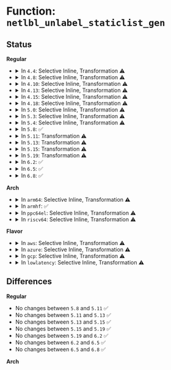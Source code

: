 # Function: <code>netlbl_unlabel_staticlist_gen</code>

## Status
<b>Regular</b>
<ul>
<li>
<details>
<summary>In <code>4.4</code>: Selective Inline, Transformation ⚠️</summary>

**Collision:** Unique Static

**Inline:** Selective

**Transformation:** True

**Instances:**

```
In net/netlabel/netlabel_unlabeled.c (ffffffff8180e790)
Location: net/netlabel/netlabel_unlabeled.c:1083
Inline: True
Direct callers:
  - net/netlabel/netlabel_unlabeled.c:netlbl_unlabel_staticlistdef
  - net/netlabel/netlabel_unlabeled.c:netlbl_unlabel_staticlistdef
  - net/netlabel/netlabel_unlabeled.c:netlbl_unlabel_staticlist
  - net/netlabel/netlabel_unlabeled.c:netlbl_unlabel_staticlist
```
**Symbols:**

```
ffffffff8180e790-ffffffff8180e9d6: netlbl_unlabel_staticlist_gen.isra.7 (STB_LOCAL)
```
</details>
</li>
<li>
<details>
<summary>In <code>4.8</code>: Selective Inline, Transformation ⚠️</summary>

**Collision:** Unique Static

**Inline:** Selective

**Transformation:** True

**Instances:**

```
In net/netlabel/netlabel_unlabeled.c (ffffffff81880e20)
Location: net/netlabel/netlabel_unlabeled.c:1083
Inline: True
Direct callers:
  - net/netlabel/netlabel_unlabeled.c:netlbl_unlabel_staticlistdef
  - net/netlabel/netlabel_unlabeled.c:netlbl_unlabel_staticlistdef
  - net/netlabel/netlabel_unlabeled.c:netlbl_unlabel_staticlist
  - net/netlabel/netlabel_unlabeled.c:netlbl_unlabel_staticlist
```
**Symbols:**

```
ffffffff81880e20-ffffffff8188105c: netlbl_unlabel_staticlist_gen.isra.7 (STB_LOCAL)
```
</details>
</li>
<li>
<details>
<summary>In <code>4.10</code>: Selective Inline, Transformation ⚠️</summary>

**Collision:** Unique Static

**Inline:** Selective

**Transformation:** True

**Instances:**

```
In net/netlabel/netlabel_unlabeled.c (ffffffff818b56d0)
Location: net/netlabel/netlabel_unlabeled.c:1077
Inline: True
Direct callers:
  - net/netlabel/netlabel_unlabeled.c:netlbl_unlabel_staticlistdef
  - net/netlabel/netlabel_unlabeled.c:netlbl_unlabel_staticlistdef
  - net/netlabel/netlabel_unlabeled.c:netlbl_unlabel_staticlist
  - net/netlabel/netlabel_unlabeled.c:netlbl_unlabel_staticlist
```
**Symbols:**

```
ffffffff818b56d0-ffffffff818b590c: netlbl_unlabel_staticlist_gen.isra.9 (STB_LOCAL)
```
</details>
</li>
<li>
<details>
<summary>In <code>4.13</code>: Selective Inline, Transformation ⚠️</summary>

**Collision:** Unique Static

**Inline:** Selective

**Transformation:** True

**Instances:**

```
In net/netlabel/netlabel_unlabeled.c (ffffffff818dc000)
Location: net/netlabel/netlabel_unlabeled.c:1077
Inline: True
Direct callers:
  - net/netlabel/netlabel_unlabeled.c:netlbl_unlabel_staticlistdef
  - net/netlabel/netlabel_unlabeled.c:netlbl_unlabel_staticlistdef
  - net/netlabel/netlabel_unlabeled.c:netlbl_unlabel_staticlist
  - net/netlabel/netlabel_unlabeled.c:netlbl_unlabel_staticlist
```
**Symbols:**

```
ffffffff818dc000-ffffffff818dc21f: netlbl_unlabel_staticlist_gen.isra.9 (STB_LOCAL)
```
</details>
</li>
<li>
<details>
<summary>In <code>4.15</code>: Selective Inline, Transformation ⚠️</summary>

**Collision:** Unique Static

**Inline:** Selective

**Transformation:** True

**Instances:**

```
In net/netlabel/netlabel_unlabeled.c (ffffffff81961be0)
Location: net/netlabel/netlabel_unlabeled.c:1077
Inline: True
Direct callers:
  - net/netlabel/netlabel_unlabeled.c:netlbl_unlabel_staticlistdef
  - net/netlabel/netlabel_unlabeled.c:netlbl_unlabel_staticlistdef
  - net/netlabel/netlabel_unlabeled.c:netlbl_unlabel_staticlist
  - net/netlabel/netlabel_unlabeled.c:netlbl_unlabel_staticlist
```
**Symbols:**

```
ffffffff81961be0-ffffffff81961e04: netlbl_unlabel_staticlist_gen.isra.10 (STB_LOCAL)
```
</details>
</li>
<li>
<details>
<summary>In <code>4.18</code>: Selective Inline, Transformation ⚠️</summary>

**Collision:** Unique Static

**Inline:** Selective

**Transformation:** True

**Instances:**

```
In net/netlabel/netlabel_unlabeled.c (ffffffff819bb380)
Location: net/netlabel/netlabel_unlabeled.c:1077
Inline: True
Direct callers:
  - net/netlabel/netlabel_unlabeled.c:netlbl_unlabel_staticlistdef
  - net/netlabel/netlabel_unlabeled.c:netlbl_unlabel_staticlistdef
  - net/netlabel/netlabel_unlabeled.c:netlbl_unlabel_staticlist
  - net/netlabel/netlabel_unlabeled.c:netlbl_unlabel_staticlist
```
**Symbols:**

```
ffffffff819bb380-ffffffff819bb5c3: netlbl_unlabel_staticlist_gen.isra.16 (STB_LOCAL)
```
</details>
</li>
<li>
<details>
<summary>In <code>5.0</code>: Selective Inline, Transformation ⚠️</summary>

**Collision:** Unique Static

**Inline:** Selective

**Transformation:** True

**Instances:**

```
In net/netlabel/netlabel_unlabeled.c (ffffffff819f2600)
Location: net/netlabel/netlabel_unlabeled.c:1078
Inline: True
Direct callers:
  - net/netlabel/netlabel_unlabeled.c:netlbl_unlabel_staticlistdef
  - net/netlabel/netlabel_unlabeled.c:netlbl_unlabel_staticlistdef
  - net/netlabel/netlabel_unlabeled.c:netlbl_unlabel_staticlist
  - net/netlabel/netlabel_unlabeled.c:netlbl_unlabel_staticlist
```
**Symbols:**

```
ffffffff819f2600-ffffffff819f2843: netlbl_unlabel_staticlist_gen.isra.16 (STB_LOCAL)
```
</details>
</li>
<li>
<details>
<summary>In <code>5.3</code>: Selective Inline, Transformation ⚠️</summary>

**Collision:** Unique Static

**Inline:** Selective

**Transformation:** True

**Instances:**

```
In net/netlabel/netlabel_unlabeled.c (0)
Location: net/netlabel/netlabel_unlabeled.c:1064
Inline: True
Direct callers:
  - net/netlabel/netlabel_unlabeled.c:netlbl_unlabel_staticlistdef
  - net/netlabel/netlabel_unlabeled.c:netlbl_unlabel_staticlistdef
  - net/netlabel/netlabel_unlabeled.c:netlbl_unlabel_staticlist
  - net/netlabel/netlabel_unlabeled.c:netlbl_unlabel_staticlist
```
**Symbols:**

```
ffffffff81a61940-ffffffff81a61b7d: netlbl_unlabel_staticlist_gen.isra.0 (STB_LOCAL)
ffffffff81a62f7b-ffffffff81a62f9e: netlbl_unlabel_staticlist_gen.isra.0.cold (STB_LOCAL)
```
</details>
</li>
<li>
<details>
<summary>In <code>5.4</code>: Selective Inline, Transformation ⚠️</summary>

**Collision:** Unique Static

**Inline:** Selective

**Transformation:** True

**Instances:**

```
In net/netlabel/netlabel_unlabeled.c (ffffffff81a98510)
Location: net/netlabel/netlabel_unlabeled.c:1064
Inline: True
Direct callers:
  - net/netlabel/netlabel_unlabeled.c:netlbl_unlabel_staticlistdef
  - net/netlabel/netlabel_unlabeled.c:netlbl_unlabel_staticlistdef
  - net/netlabel/netlabel_unlabeled.c:netlbl_unlabel_staticlist
  - net/netlabel/netlabel_unlabeled.c:netlbl_unlabel_staticlist
```
**Symbols:**

```
ffffffff81a98510-ffffffff81a98758: netlbl_unlabel_staticlist_gen.isra.0 (STB_LOCAL)
```
</details>
</li>
<li>
<details>
<summary>In <code>5.8</code>: ✅</summary>

```c
int netlbl_unlabel_staticlist_gen(u32 cmd, const struct netlbl_unlhsh_iface *iface, const struct netlbl_unlhsh_addr4 *addr4, const struct netlbl_unlhsh_addr6 *addr6, void *arg);
```

**Collision:** Unique Static

**Inline:** No

**Transformation:** False

**Instances:**

```
In net/netlabel/netlabel_unlabeled.c (ffffffff81b93c40)
Location: net/netlabel/netlabel_unlabeled.c:1062
Inline: False
Direct callers:
  - net/netlabel/netlabel_unlabeled.c:netlbl_unlabel_staticlistdef
  - net/netlabel/netlabel_unlabeled.c:netlbl_unlabel_staticlistdef
  - net/netlabel/netlabel_unlabeled.c:netlbl_unlabel_staticlist
  - net/netlabel/netlabel_unlabeled.c:netlbl_unlabel_staticlist
```
**Symbols:**

```
ffffffff81b93c40-ffffffff81b93e71: netlbl_unlabel_staticlist_gen (STB_LOCAL)
```
</details>
</li>
<li>
<details>
<summary>In <code>5.11</code>: Transformation ⚠️</summary>

```c
int netlbl_unlabel_staticlist_gen(u32 cmd, const struct netlbl_unlhsh_iface *iface, const struct netlbl_unlhsh_addr4 *addr4, const struct netlbl_unlhsh_addr6 *addr6, void *arg);
```

**Collision:** Unique Static

**Inline:** No

**Transformation:** True

**Instances:**

```
In net/netlabel/netlabel_unlabeled.c (0)
Location: net/netlabel/netlabel_unlabeled.c:1062
Inline: False
Direct callers:
  - net/netlabel/netlabel_unlabeled.c:netlbl_unlabel_staticlistdef
  - net/netlabel/netlabel_unlabeled.c:netlbl_unlabel_staticlistdef
  - net/netlabel/netlabel_unlabeled.c:netlbl_unlabel_staticlist
  - net/netlabel/netlabel_unlabeled.c:netlbl_unlabel_staticlist
```
**Symbols:**

```
ffffffff81ba3880-ffffffff81ba3ade: netlbl_unlabel_staticlist_gen (STB_LOCAL)
ffffffff81c33350-ffffffff81c33368: netlbl_unlabel_staticlist_gen.cold (STB_LOCAL)
```
</details>
</li>
<li>
<details>
<summary>In <code>5.13</code>: Transformation ⚠️</summary>

```c
int netlbl_unlabel_staticlist_gen(u32 cmd, const struct netlbl_unlhsh_iface *iface, const struct netlbl_unlhsh_addr4 *addr4, const struct netlbl_unlhsh_addr6 *addr6, void *arg);
```

**Collision:** Unique Static

**Inline:** No

**Transformation:** True

**Instances:**

```
In net/netlabel/netlabel_unlabeled.c (0)
Location: net/netlabel/netlabel_unlabeled.c:1062
Inline: False
Direct callers:
  - net/netlabel/netlabel_unlabeled.c:netlbl_unlabel_staticlistdef
  - net/netlabel/netlabel_unlabeled.c:netlbl_unlabel_staticlistdef
  - net/netlabel/netlabel_unlabeled.c:netlbl_unlabel_staticlist
  - net/netlabel/netlabel_unlabeled.c:netlbl_unlabel_staticlist
```
**Symbols:**

```
ffffffff81b929a0-ffffffff81b92bfd: netlbl_unlabel_staticlist_gen (STB_LOCAL)
ffffffff81c25675-ffffffff81c2568d: netlbl_unlabel_staticlist_gen.cold (STB_LOCAL)
```
</details>
</li>
<li>
<details>
<summary>In <code>5.15</code>: Transformation ⚠️</summary>

```c
int netlbl_unlabel_staticlist_gen(u32 cmd, const struct netlbl_unlhsh_iface *iface, const struct netlbl_unlhsh_addr4 *addr4, const struct netlbl_unlhsh_addr6 *addr6, void *arg);
```

**Collision:** Unique Static

**Inline:** No

**Transformation:** True

**Instances:**

```
In net/netlabel/netlabel_unlabeled.c (0)
Location: net/netlabel/netlabel_unlabeled.c:1060
Inline: False
Direct callers:
  - net/netlabel/netlabel_unlabeled.c:netlbl_unlabel_staticlistdef
  - net/netlabel/netlabel_unlabeled.c:netlbl_unlabel_staticlistdef
  - net/netlabel/netlabel_unlabeled.c:netlbl_unlabel_staticlist
  - net/netlabel/netlabel_unlabeled.c:netlbl_unlabel_staticlist
```
**Symbols:**

```
ffffffff81c5f140-ffffffff81c5f39d: netlbl_unlabel_staticlist_gen (STB_LOCAL)
ffffffff81d41bb6-ffffffff81d41bce: netlbl_unlabel_staticlist_gen.cold (STB_LOCAL)
```
</details>
</li>
<li>
<details>
<summary>In <code>5.19</code>: Transformation ⚠️</summary>

```c
int netlbl_unlabel_staticlist_gen(u32 cmd, const struct netlbl_unlhsh_iface *iface, const struct netlbl_unlhsh_addr4 *addr4, const struct netlbl_unlhsh_addr6 *addr6, void *arg);
```

**Collision:** Unique Static

**Inline:** No

**Transformation:** True

**Instances:**

```
In net/netlabel/netlabel_unlabeled.c (0)
Location: net/netlabel/netlabel_unlabeled.c:1060
Inline: False
Direct callers:
  - net/netlabel/netlabel_unlabeled.c:netlbl_unlabel_staticlistdef
  - net/netlabel/netlabel_unlabeled.c:netlbl_unlabel_staticlistdef
  - net/netlabel/netlabel_unlabeled.c:netlbl_unlabel_staticlist
  - net/netlabel/netlabel_unlabeled.c:netlbl_unlabel_staticlist
```
**Symbols:**

```
ffffffff81e01500-ffffffff81e0176f: netlbl_unlabel_staticlist_gen (STB_LOCAL)
ffffffff81f0e4e2-ffffffff81f0e4fa: netlbl_unlabel_staticlist_gen.cold (STB_LOCAL)
```
</details>
</li>
<li>
<details>
<summary>In <code>6.2</code>: ✅</summary>

```c
int netlbl_unlabel_staticlist_gen(u32 cmd, const struct netlbl_unlhsh_iface *iface, const struct netlbl_unlhsh_addr4 *addr4, const struct netlbl_unlhsh_addr6 *addr6, void *arg);
```

**Collision:** Unique Static

**Inline:** No

**Transformation:** False

**Instances:**

```
In net/netlabel/netlabel_unlabeled.c (ffffffff81fd6360)
Location: net/netlabel/netlabel_unlabeled.c:1060
Inline: False
Direct callers:
  - net/netlabel/netlabel_unlabeled.c:netlbl_unlabel_staticlistdef
  - net/netlabel/netlabel_unlabeled.c:netlbl_unlabel_staticlistdef
  - net/netlabel/netlabel_unlabeled.c:netlbl_unlabel_staticlist
  - net/netlabel/netlabel_unlabeled.c:netlbl_unlabel_staticlist
```
**Symbols:**

```
ffffffff81fd6360-ffffffff81fd65e7: netlbl_unlabel_staticlist_gen (STB_LOCAL)
```
</details>
</li>
<li>
<details>
<summary>In <code>6.5</code>: ✅</summary>

```c
int netlbl_unlabel_staticlist_gen(u32 cmd, const struct netlbl_unlhsh_iface *iface, const struct netlbl_unlhsh_addr4 *addr4, const struct netlbl_unlhsh_addr6 *addr6, void *arg);
```

**Collision:** Unique Static

**Inline:** No

**Transformation:** False

**Instances:**

```
In net/netlabel/netlabel_unlabeled.c (ffffffff82052020)
Location: net/netlabel/netlabel_unlabeled.c:1060
Inline: False
Direct callers:
  - net/netlabel/netlabel_unlabeled.c:netlbl_unlabel_staticlistdef
  - net/netlabel/netlabel_unlabeled.c:netlbl_unlabel_staticlistdef
  - net/netlabel/netlabel_unlabeled.c:netlbl_unlabel_staticlist
  - net/netlabel/netlabel_unlabeled.c:netlbl_unlabel_staticlist
```
**Symbols:**

```
ffffffff82052020-ffffffff820522a7: netlbl_unlabel_staticlist_gen (STB_LOCAL)
```
</details>
</li>
<li>
<details>
<summary>In <code>6.8</code>: ✅</summary>

```c
int netlbl_unlabel_staticlist_gen(u32 cmd, const struct netlbl_unlhsh_iface *iface, const struct netlbl_unlhsh_addr4 *addr4, const struct netlbl_unlhsh_addr6 *addr6, void *arg);
```

**Collision:** Unique Static

**Inline:** No

**Transformation:** False

**Instances:**

```
In net/netlabel/netlabel_unlabeled.c (ffffffff82124800)
Location: net/netlabel/netlabel_unlabeled.c:1056
Inline: False
Direct callers:
  - net/netlabel/netlabel_unlabeled.c:netlbl_unlabel_staticlistdef
  - net/netlabel/netlabel_unlabeled.c:netlbl_unlabel_staticlistdef
  - net/netlabel/netlabel_unlabeled.c:netlbl_unlabel_staticlist
  - net/netlabel/netlabel_unlabeled.c:netlbl_unlabel_staticlist
```
**Symbols:**

```
ffffffff82124800-ffffffff82124a94: netlbl_unlabel_staticlist_gen (STB_LOCAL)
```
</details>
</li>
</ul>
<b>Arch</b>
<ul>
<li>
<details>
<summary>In <code>arm64</code>: Selective Inline, Transformation ⚠️</summary>

**Collision:** Unique Static

**Inline:** Selective

**Transformation:** True

**Instances:**

```
In net/netlabel/netlabel_unlabeled.c (ffff800010d67cb8)
Location: net/netlabel/netlabel_unlabeled.c:1064
Inline: True
Direct callers:
  - net/netlabel/netlabel_unlabeled.c:netlbl_unlabel_staticlistdef
  - net/netlabel/netlabel_unlabeled.c:netlbl_unlabel_staticlistdef
  - net/netlabel/netlabel_unlabeled.c:netlbl_unlabel_staticlist
  - net/netlabel/netlabel_unlabeled.c:netlbl_unlabel_staticlist
```
**Symbols:**

```
ffff800010d67cb8-ffff800010d67f08: netlbl_unlabel_staticlist_gen.isra.0 (STB_LOCAL)
```
</details>
</li>
<li>
<details>
<summary>In <code>armhf</code>: ✅</summary>

```c
int netlbl_unlabel_staticlist_gen(u32 cmd, const struct netlbl_unlhsh_iface *iface, const struct netlbl_unlhsh_addr4 *addr4, const struct netlbl_unlhsh_addr6 *addr6, void *arg);
```

**Collision:** Unique Static

**Inline:** No

**Transformation:** False

**Instances:**

```
In net/netlabel/netlabel_unlabeled.c (c0e6641c)
Location: net/netlabel/netlabel_unlabeled.c:1064
Inline: False
Direct callers:
  - net/netlabel/netlabel_unlabeled.c:netlbl_unlabel_staticlistdef
  - net/netlabel/netlabel_unlabeled.c:netlbl_unlabel_staticlistdef
  - net/netlabel/netlabel_unlabeled.c:netlbl_unlabel_staticlist
  - net/netlabel/netlabel_unlabeled.c:netlbl_unlabel_staticlist
```
**Symbols:**

```
c0e6641c-c0e66664: netlbl_unlabel_staticlist_gen (STB_LOCAL)
```
</details>
</li>
<li>
<details>
<summary>In <code>ppc64el</code>: Selective Inline, Transformation ⚠️</summary>

**Collision:** Unique Static

**Inline:** Selective

**Transformation:** True

**Instances:**

```
In net/netlabel/netlabel_unlabeled.c (c000000000ea45c0)
Location: net/netlabel/netlabel_unlabeled.c:1064
Inline: True
Direct callers:
  - net/netlabel/netlabel_unlabeled.c:netlbl_unlabel_staticlistdef
  - net/netlabel/netlabel_unlabeled.c:netlbl_unlabel_staticlistdef
  - net/netlabel/netlabel_unlabeled.c:netlbl_unlabel_staticlist
  - net/netlabel/netlabel_unlabeled.c:netlbl_unlabel_staticlist
```
**Symbols:**

```
c000000000ea45c0-c000000000ea48cc: netlbl_unlabel_staticlist_gen.isra.0 (STB_LOCAL)
```
</details>
</li>
<li>
<details>
<summary>In <code>riscv64</code>: Selective Inline, Transformation ⚠️</summary>

**Collision:** Unique Static

**Inline:** Selective

**Transformation:** True

**Instances:**

```
In net/netlabel/netlabel_unlabeled.c (ffffffe00089b1a4)
Location: net/netlabel/netlabel_unlabeled.c:1064
Inline: True
Direct callers:
  - net/netlabel/netlabel_unlabeled.c:netlbl_unlabel_staticlistdef
  - net/netlabel/netlabel_unlabeled.c:netlbl_unlabel_staticlistdef
  - net/netlabel/netlabel_unlabeled.c:netlbl_unlabel_staticlist
  - net/netlabel/netlabel_unlabeled.c:netlbl_unlabel_staticlist
```
**Symbols:**

```
ffffffe00089b1a4-ffffffe00089b37c: netlbl_unlabel_staticlist_gen.isra.0 (STB_LOCAL)
```
</details>
</li>
</ul>
<b>Flavor</b>
<ul>
<li>
<details>
<summary>In <code>aws</code>: Selective Inline, Transformation ⚠️</summary>

**Collision:** Unique Static

**Inline:** Selective

**Transformation:** True

**Instances:**

```
In net/netlabel/netlabel_unlabeled.c (ffffffff81a378a0)
Location: net/netlabel/netlabel_unlabeled.c:1064
Inline: True
Direct callers:
  - net/netlabel/netlabel_unlabeled.c:netlbl_unlabel_staticlistdef
  - net/netlabel/netlabel_unlabeled.c:netlbl_unlabel_staticlistdef
  - net/netlabel/netlabel_unlabeled.c:netlbl_unlabel_staticlist
  - net/netlabel/netlabel_unlabeled.c:netlbl_unlabel_staticlist
```
**Symbols:**

```
ffffffff81a378a0-ffffffff81a37ae8: netlbl_unlabel_staticlist_gen.isra.0 (STB_LOCAL)
```
</details>
</li>
<li>
<details>
<summary>In <code>azure</code>: Selective Inline, Transformation ⚠️</summary>

**Collision:** Unique Static

**Inline:** Selective

**Transformation:** True

**Instances:**

```
In net/netlabel/netlabel_unlabeled.c (ffffffff819f44c0)
Location: net/netlabel/netlabel_unlabeled.c:1064
Inline: True
Direct callers:
  - net/netlabel/netlabel_unlabeled.c:netlbl_unlabel_staticlistdef
  - net/netlabel/netlabel_unlabeled.c:netlbl_unlabel_staticlistdef
  - net/netlabel/netlabel_unlabeled.c:netlbl_unlabel_staticlist
  - net/netlabel/netlabel_unlabeled.c:netlbl_unlabel_staticlist
```
**Symbols:**

```
ffffffff819f44c0-ffffffff819f4708: netlbl_unlabel_staticlist_gen.isra.0 (STB_LOCAL)
```
</details>
</li>
<li>
<details>
<summary>In <code>gcp</code>: Selective Inline, Transformation ⚠️</summary>

**Collision:** Unique Static

**Inline:** Selective

**Transformation:** True

**Instances:**

```
In net/netlabel/netlabel_unlabeled.c (ffffffff81aa3750)
Location: net/netlabel/netlabel_unlabeled.c:1064
Inline: True
Direct callers:
  - net/netlabel/netlabel_unlabeled.c:netlbl_unlabel_staticlistdef
  - net/netlabel/netlabel_unlabeled.c:netlbl_unlabel_staticlistdef
  - net/netlabel/netlabel_unlabeled.c:netlbl_unlabel_staticlist
  - net/netlabel/netlabel_unlabeled.c:netlbl_unlabel_staticlist
```
**Symbols:**

```
ffffffff81aa3750-ffffffff81aa3998: netlbl_unlabel_staticlist_gen.isra.0 (STB_LOCAL)
```
</details>
</li>
<li>
<details>
<summary>In <code>lowlatency</code>: Selective Inline, Transformation ⚠️</summary>

**Collision:** Unique Static

**Inline:** Selective

**Transformation:** True

**Instances:**

```
In net/netlabel/netlabel_unlabeled.c (ffffffff81aafb70)
Location: net/netlabel/netlabel_unlabeled.c:1064
Inline: True
Direct callers:
  - net/netlabel/netlabel_unlabeled.c:netlbl_unlabel_staticlistdef
  - net/netlabel/netlabel_unlabeled.c:netlbl_unlabel_staticlistdef
  - net/netlabel/netlabel_unlabeled.c:netlbl_unlabel_staticlist
  - net/netlabel/netlabel_unlabeled.c:netlbl_unlabel_staticlist
```
**Symbols:**

```
ffffffff81aafb70-ffffffff81aafdb8: netlbl_unlabel_staticlist_gen.isra.0 (STB_LOCAL)
```
</details>
</li>
</ul>

## Differences
<b>Regular</b>
<ul>
<li>
No changes between <code>5.8</code> and <code>5.11</code> ✅
</li>
<li>
No changes between <code>5.11</code> and <code>5.13</code> ✅
</li>
<li>
No changes between <code>5.13</code> and <code>5.15</code> ✅
</li>
<li>
No changes between <code>5.15</code> and <code>5.19</code> ✅
</li>
<li>
No changes between <code>5.19</code> and <code>6.2</code> ✅
</li>
<li>
No changes between <code>6.2</code> and <code>6.5</code> ✅
</li>
<li>
No changes between <code>6.5</code> and <code>6.8</code> ✅
</li>
</ul>
<b>Arch</b>
<ul>
</ul>

